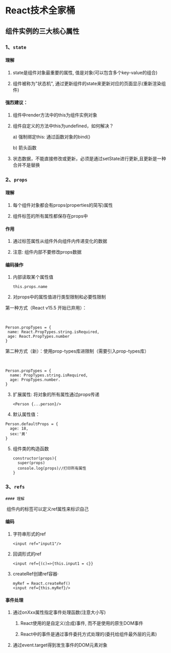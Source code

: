 # React技术全家桶
## 组件实例的三大核心属性

### 1、`state`

#### 理解

1. state是组件对象最重要的属性, 值是对象(可以包含多个key-value的组合)

2. 组件被称为"状态机", 通过更新组件的state来更新对应的页面显示(重新渲染组件)

#### 强烈建议：

1. 组件中render方法中的this为组件实例对象

2. 组件自定义的方法中this为undefined，如何解决？

   a) 强制绑定this: 通过函数对象的bind()	

   b) 箭头函数

3. 状态数据，不能直接修改或更新，必须是通过setState进行更新,且更新是一种合并不是替换

### 2、`props`

#### 理解

1. 每个组件对象都会有props(properties的简写)属性

2. 组件标签的所有属性都保存在props中

#### 作用

1. 通过标签属性从组件外向组件内传递变化的数据

2. 注意: 组件内部不要修改props数据

#### 编码操作

1. 内部读取某个属性值

   ```
   this.props.name
   ```

   

2.  对props中的属性值进行类型限制和必要性限制

   第一种方式（React v15.5 开始已弃用）：

   ​	

   ```
   Person.propTypes = {
    name: React.PropTypes.string.isRequired,
    age: React.PropTypes.number
   }
   ```

   第二种方式（新）：使用prop-types库进限制（需要引入prop-types库）

   ​	

   ```
   Person.propTypes = {
     name: PropTypes.string.isRequired,
     age: PropTypes.number. 
   }
   ```

   

3. 扩展属性: 将对象的所有属性通过props传递

   ```
   <Person {...person}/>
   ```

   

4.  默认属性值：

   ```
   Person.defaultProps = {
     age: 18,
     sex:'男'
   }
   ```

   

5. 组件类的构造函数

   ```
   constructor(props){
     super(props)
     console.log(props)//打印所有属性
   }
   ```

   

### 3、`refs`

	#### 理解

​	组件内的标签可以定义ref属性来标识自己

#### 编码

 1. 字符串形式的ref

    ```
    <input ref="input1"/>
    ```

    

2. 回调形式的ref

   ```
   <input ref={(c)=>{this.input1 = c}}
   ```

   

3. createRef创建ref容器·

   ```
   myRef = React.createRef() 
   <input ref={this.myRef}/>
   ```

#### 事件处理

1. 通过onXxx属性指定事件处理函数(注意大小写)

   1) React使用的是自定义(合成)事件, 而不是使用的原生DOM事件

   2) React中的事件是通过事件委托方式处理的(委托给组件最外层的元素)

2. 通过event.target得到发生事件的DOM元素对象